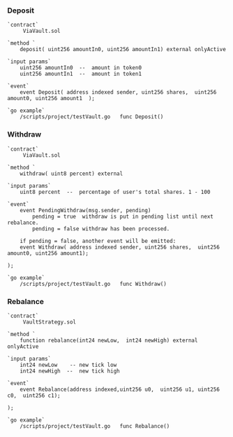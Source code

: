 
### Deposit
	`contract` 
		 ViaVault.sol 

	`method ` 
		deposit( uint256 amountIn0, uint256 amountIn1) external onlyActive 

	`input params`	
		uint256 amountIn0  --  amount in token0
		uint256 amountIn1  --  amount in token1
	
	`event` 
		event Deposit( address indexed sender, uint256 shares,  uint256 amount0, uint256 amount1  );
	
	`go example` 
		/scripts/project/testVault.go   func Deposit()
		
### Withdraw
	`contract` 
		 ViaVault.sol 

	`method ` 
		withdraw( uint8 percent) external

	`input params`	
		uint8 percent  --  percentage of user's total shares. 1 - 100 
	
	`event` 
		event PendingWithdraw(msg.sender, pending)   
			pending = true  withdraw is put in pending list until next rebalance.
			pending = false withdraw has been processed. 
	
		if pending = false, another event will be emitted:
		event Withdraw( address indexed sender, uint256 shares,  uint256 amount0, uint256 amount1);
     
    );

	`go example` 
		/scripts/project/testVault.go   func Withdraw()
		
		
		
### Rebalance 
	`contract` 
		 VaultStrategy.sol 

	`method ` 
		function rebalance(int24 newLow,  int24 newHigh) external onlyActive

	`input params`	
		int24 newLow  	-- new tick low
		int24 newHigh  --  new tick high
	
	`event` 
		event Rebalance(address indexed,uint256 u0,  uint256 u1, uint256 c0,  uint256 c1);
     
    );

	`go example` 
		/scripts/project/testVault.go   func Rebalance()
		
		
		

		
		